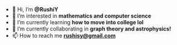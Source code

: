 - 👋 Hi, I’m <b>@RushiY</b>
- 👀 I’m interested in <b>mathematics and computer science</b>
- 🌱 I’m currently learning <b>how to move into college lol</b>
- 💞️ I’m currently collaborating in <b>graph theory and astrophysics!</b>
- 📫 How to reach me <b><a href = "mailto:rushisy@gmail.com" >rushisy@gmail.com</a></b>

<!---
RushiY/RushiY is a ✨ special ✨ repository because its `README.md` (this file) appears on your GitHub profile.
You can click the Preview link to take a look at your changes.
--->
